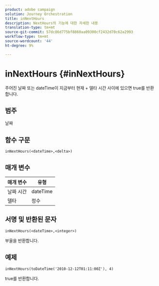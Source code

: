 ```yaml
---
product: adobe campaign
solution: Journey Orchestration
title: inNextHours
description: NextHours의 기능에 대한 자세한 내용
translation-type: tm+mt
source-git-commit: 57dc86d775bf8860aa09300cf2432d70c62a2993
workflow-type: tm+mt
source-wordcount: '44'
ht-degree: 9%

---
```



# inNextHours {#inNextHours}

주어진 날짜 또는 dateTime이 지금부터 현재 + 델타 시간 사이에 있으면 true를 반환합니다.

## 범주

날짜

## 함수 구문

`inNextHours(<dateTime>,<delta>)`

## 매개 변수

| 매개 변수 | 유형 |
|-----------|------------------|
| 날짜 시간 | dateTime |
| 델타 | 정수 |

## 서명 및 반환된 문자

`inNextHours(<dateTime>,<integer>)`

부울을 반환합니다.

## 예제

`inNextHours(toDateTime('2010-12-12T01:11:00Z'), 4)`

true를 반환합니다.
